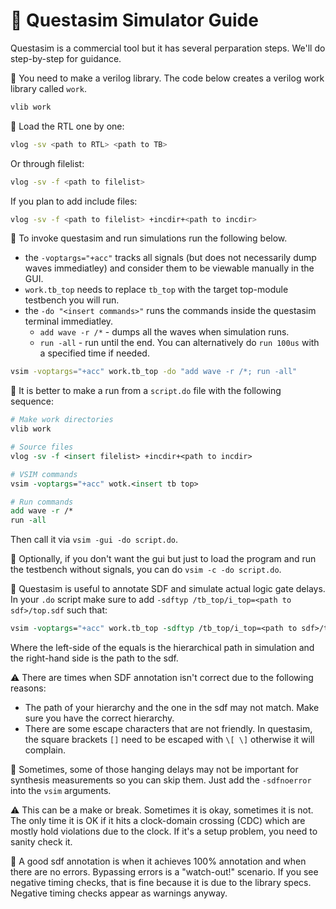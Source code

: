# :milky_way: Questasim Simulator Guide

Questasim is a commercial tool but it has several perparation steps. We'll do step-by-step for guidance.

:milky_way: You need to make a verilog library. The code below creates a verilog work library called `work`.

```bash
vlib work
```

:milky_way: Load the RTL one by one:

```bash
vlog -sv <path to RTL> <path to TB>
```

Or through filelist:

```bash
vlog -sv -f <path to filelist>
```

If you plan to add include files:

```bash
vlog -sv -f <path to filelist> +incdir+<path to incdir>
```

:milky_way: To invoke questasim and run simulations run the following below.
- the `-voptargs="+acc"` tracks all signals (but does not necessarily dump waves immediatley) and consider them to be viewable manually in the GUI.
- `work.tb_top` needs to replace `tb_top` with the target top-module testbench you will run.
- the `-do "<insert commands>"` runs the commands inside the questasim terminal immediatley.
  - `add wave -r /*` - dumps all the waves when simulation runs.
  - `run -all` - run until the end. You can alternatively do `run 100us` with a specified time if needed.

```bash
vsim -voptargs="+acc" work.tb_top -do "add wave -r /*; run -all"
```

:milky_way: It is better to make a run from a `script.do` file with the following sequence:

```tcl
# Make work directories
vlib work

# Source files
vlog -sv -f <insert filelist> +incdir+<path to incdir>

# VSIM commands
vsim -voptargs="+acc" wotk.<insert tb top>

# Run commands
add wave -r /*
run -all
```

Then call it via `vsim -gui -do script.do`.

:milky_way: Optionally, if you don't want the gui but just to load the program and run the testbench without signals, you can do `vsim -c -do script.do`.

:milky_way: Questasim is useful to annotate SDF and simulate actual logic gate delays. In your `.do` script make sure to add `-sdftyp /tb_top/i_top=<path to sdf>/top.sdf` such that:

```tcl
vsim -voptargs="+acc" work.tb_top -sdftyp /tb_top/i_top=<path to sdf>/top.sdf -do "add wave -r /*; run -all"
```

Where the left-side of the equals is the hierarchical path in simulation and the right-hand side is the path to the sdf.

:warning: There are times when SDF annotation isn't correct due to the following reasons:

- The path of your hierarchy and the one in the sdf may not match. Make sure you have the correct hierarchy.
- There are some escape characters that are not friendly. In questasim, the square brackets `[]` need to be escaped with `\[ \]` otherwise it will complain.

:milky_way: Sometimes, some of those hanging delays may not be important for synthesis measurements so you can skip them. Just add the `-sdfnoerror` into the `vsim` arguments.

:warning: This can be a make or break. Sometimes it is okay, sometimes it is not. The only time it is OK if it hits a clock-domain crossing (CDC) which are mostly hold violations due to the clock. If it's a setup problem, you need to sanity check it.


:milky_way: A good sdf annotation is when it achieves 100% annotation and when there are no errors. Bypassing errors is a "watch-out!" scenario. If you see negative timing checks, that is fine because it is due to the library specs. Negative timing checks appear as warnings anyway.